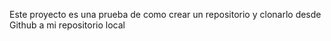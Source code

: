 
Este proyecto es una prueba de como crear un repositorio y clonarlo desde Github a mi repositorio local

